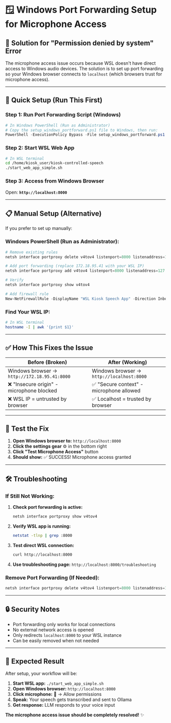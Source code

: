# 🪟 Windows Port Forwarding Setup for Microphone Access

## 🎯 **Solution for "Permission denied by system" Error**

The microphone access issue occurs because WSL doesn't have direct access to Windows audio devices. The solution is to set up port forwarding so your Windows browser connects to `localhost` (which browsers trust for microphone access).

---

## 🚀 **Quick Setup (Run This First)**

### **Step 1: Run Port Forwarding Script (Windows)**
```powershell
# In Windows PowerShell (Run as Administrator)
# Copy the setup_windows_portforward.ps1 file to Windows, then run:
PowerShell -ExecutionPolicy Bypass -File setup_windows_portforward.ps1
```

### **Step 2: Start WSL Web App**
```bash
# In WSL terminal
cd /home/kiosk_user/kiosk-controlled-speech
./start_web_app_simple.sh
```

### **Step 3: Access from Windows Browser**
Open: **`http://localhost:8000`**

---

## 📋 **Manual Setup (Alternative)**

If you prefer to set up manually:

### **Windows PowerShell (Run as Administrator):**
```powershell
# Remove existing rules
netsh interface portproxy delete v4tov4 listenport=8000 listenaddress=127.0.0.1

# Add port forwarding (replace 172.18.95.41 with your WSL IP)
netsh interface portproxy add v4tov4 listenport=8000 listenaddress=127.0.0.1 connectport=8000 connectaddress=172.18.95.41

# Verify
netsh interface portproxy show v4tov4

# Add firewall rule
New-NetFirewallRule -DisplayName "WSL Kiosk Speech App" -Direction Inbound -Protocol TCP -LocalPort 8000 -Action Allow
```

### **Find Your WSL IP:**
```bash
# In WSL terminal
hostname -I | awk '{print $1}'
```

---

## ✅ **How This Fixes the Issue**

| Before (Broken) | After (Working) |
|----------------|-----------------|
| Windows browser → `http://172.18.95.41:8000` | Windows browser → `http://localhost:8000` |
| ❌ "Insecure origin" - microphone blocked | ✅ "Secure context" - microphone allowed |
| ❌ WSL IP = untrusted by browser | ✅ Localhost = trusted by browser |

---

## 🧪 **Test the Fix**

1. **Open Windows browser to:** `http://localhost:8000`
2. **Click the settings gear** ⚙️ in the bottom right
3. **Click "Test Microphone Access"** button
4. **Should show:** ✅ SUCCESS! Microphone access granted

---

## 🛠️ **Troubleshooting**

### **If Still Not Working:**

1. **Check port forwarding is active:**
   ```powershell
   netsh interface portproxy show v4tov4
   ```

2. **Verify WSL app is running:**
   ```bash
   netstat -tlnp | grep :8000
   ```

3. **Test direct WSL connection:**
   ```bash
   curl http://localhost:8000
   ```

4. **Use troubleshooting page:**
   `http://localhost:8000/troubleshooting`

### **Remove Port Forwarding (If Needed):**
```powershell
netsh interface portproxy delete v4tov4 listenport=8000 listenaddress=127.0.0.1
```

---

## 🔒 **Security Notes**

- Port forwarding only works for local connections
- No external network access is opened
- Only redirects `localhost:8000` to your WSL instance
- Can be easily removed when not needed

---

## 🎉 **Expected Result**

After setup, your workflow will be:

1. **Start WSL app:** `./start_web_app_simple.sh`
2. **Open Windows browser:** `http://localhost:8000`
3. **Click microphone:** 🎤 → Allow permissions
4. **Speak:** Your speech gets transcribed and sent to Ollama
5. **Get response:** LLM responds to your voice input

**The microphone access issue should be completely resolved!** ✨